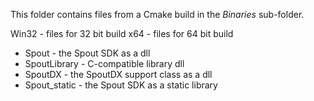 This folder contains files from a Cmake build in the *Binaries* sub-folder.

Win32 - files for 32 bit build
x64 - files for 64 bit build

  - Spout - the Spout SDK as a dll
  - SpoutLibrary - C-compatible library dll
  - SpoutDX - the SpoutDX support class as a dll
  - Spout_static - the Spout SDK as a static library

   
